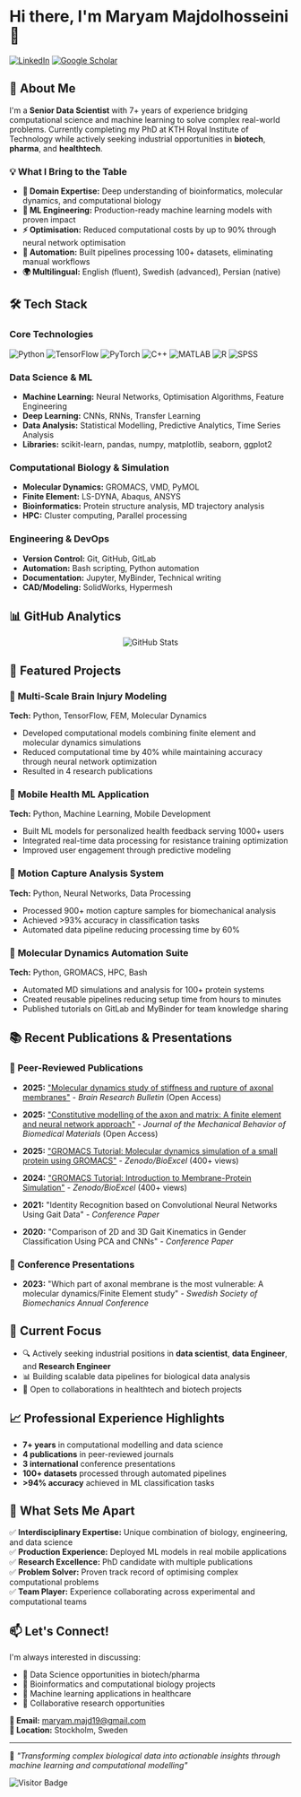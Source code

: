 # Hi there, I'm Maryam Majdolhosseini 👋

  
  [![LinkedIn](https://img.shields.io/badge/LinkedIn-0077B5?style=for-the-badge&logo=linkedin&logoColor=white)](https://www.linkedin.com/in/maryam-majdolhosseini)
  [![Google Scholar](https://img.shields.io/badge/Google%20Scholar-4285F4?style=for-the-badge&logo=google-scholar&logoColor=white)](https://scholar.google.com/citations?user=ZGQEG3UAAAAJ&hl=en)
  

## 🚀 About Me

I'm a **Senior Data Scientist** with 7+ years of experience bridging computational science and machine learning to solve complex real-world problems. Currently completing my PhD at KTH Royal Institute of Technology while actively seeking industrial opportunities in **biotech**, **pharma**, and **healthtech**.

### 💡 What I Bring to the Table
- **🧬 Domain Expertise:** Deep understanding of bioinformatics, molecular dynamics, and computational biology
- **🤖 ML Engineering:** Production-ready machine learning models with proven impact
- **⚡ Optimisation:** Reduced computational costs by up to 90% through neural network optimisation
- **🔄 Automation:** Built pipelines processing 100+ datasets, eliminating manual workflows
- **🌍 Multilingual:** English (fluent), Swedish (advanced), Persian (native)

## 🛠️ Tech Stack

### **Core Technologies**
![Python](https://img.shields.io/badge/Python-3776AB?style=for-the-badge&logo=python&logoColor=white)
![TensorFlow](https://img.shields.io/badge/TensorFlow-FF6F00?style=for-the-badge&logo=tensorflow&logoColor=white)
![PyTorch](https://img.shields.io/badge/PyTorch-EE4C2C?style=for-the-badge&logo=pytorch&logoColor=white)
![C++](https://img.shields.io/badge/C++-00599C?style=for-the-badge&logo=cplusplus&logoColor=white)
![MATLAB](https://img.shields.io/badge/MATLAB-0076A8?style=for-the-badge&logo=mathworks&logoColor=white)
![R](https://img.shields.io/badge/R-0076A8?style=for-the-badge&logo=R&logoColor=white)
![SPSS](https://img.shields.io/badge/SPSS-0076A8?style=for-the-badge&logo=SPSS&logoColor=white)

### **Data Science & ML**
- **Machine Learning:** Neural Networks, Optimisation Algorithms, Feature Engineering
- **Deep Learning:** CNNs, RNNs, Transfer Learning
- **Data Analysis:** Statistical Modelling, Predictive Analytics, Time Series Analysis
- **Libraries:** scikit-learn, pandas, numpy, matplotlib, seaborn, ggplot2

### **Computational Biology & Simulation**
- **Molecular Dynamics:** GROMACS, VMD, PyMOL
- **Finite Element:** LS-DYNA, Abaqus, ANSYS
- **Bioinformatics:** Protein structure analysis, MD trajectory analysis
- **HPC:** Cluster computing, Parallel processing

### **Engineering & DevOps**
- **Version Control:** Git, GitHub, GitLab
- **Automation:** Bash scripting, Python automation
- **Documentation:** Jupyter, MyBinder, Technical writing
- **CAD/Modeling:** SolidWorks, Hypermesh

## 📊 GitHub Analytics

<div align="center">
  <img src="https://github-readme-stats.vercel.app/api?username=maryammajd&show_icons=true&theme=radical" alt="GitHub Stats" />
</div>

## 🔬 Featured Projects

### 🧠 **Multi-Scale Brain Injury Modeling**
**Tech:** Python, TensorFlow, FEM, Molecular Dynamics  
- Developed computational models combining finite element and molecular dynamics simulations
- Reduced computational time by 40% while maintaining accuracy through neural network optimization
- Resulted in 4 research publications

### 📱 **Mobile Health ML Application**
**Tech:** Python, Machine Learning, Mobile Development  
- Built ML models for personalized health feedback serving 1000+ users
- Integrated real-time data processing for resistance training optimization
- Improved user engagement through predictive modeling

### 🤖 **Motion Capture Analysis System**
**Tech:** Python, Neural Networks, Data Processing  
- Processed 900+ motion capture samples for biomechanical analysis
- Achieved >93% accuracy in classification tasks
- Automated data pipeline reducing processing time by 60%

### 🔬 **Molecular Dynamics Automation Suite**
**Tech:** Python, GROMACS, HPC, Bash  
- Automated MD simulations and analysis for 100+ protein systems
- Created reusable pipelines reducing setup time from hours to minutes
- Published tutorials on GitLab and MyBinder for team knowledge sharing

## 📚 Recent Publications & Presentations

### 📖 Peer-Reviewed Publications
- **2025:** ["Molecular dynamics study of stiffness and rupture of axonal membranes"](https://doi.org/10.1016/j.brainresbull.2025.111266) - *Brain Research Bulletin* (Open Access)
- **2025:** ["Constitutive modelling of the axon and matrix: A finite element and neural network approach"](https://doi.org/10.1016/j.jmbbm.2025.107082) - *Journal of the Mechanical Behavior of Biomedical Materials* (Open Access)

- **2025:** ["GROMACS Tutorial: Molecular dynamics simulation of a small protein using GROMACS"](https://zenodo.org/records/14803238) - *Zenodo/BioExcel* (400+ views)
- **2024:** ["GROMACS Tutorial: Introduction to Membrane-Protein Simulation"](https://zenodo.org/records/10952993) - *Zenodo/BioExcel* (400+ views)
- **2021:** "Identity Recognition based on Convolutional Neural Networks Using Gait Data" - *Conference Paper*
- **2020:** "Comparison of 2D and 3D Gait Kinematics in Gender Classification Using PCA and CNNs" - *Conference Paper*

### 🎤 Conference Presentations
- **2023:** "Which part of axonal membrane is the most vulnerable: A molecular dynamics/Finite Element study" - *Swedish Society of Biomechanics Annual Conference*

## 🎯 Current Focus

- 🔍 Actively seeking industrial positions in **data scientist**, **data Engineer**, and **Research Engineer**
- 📊 Building scalable data pipelines for biological data analysis
- 🤝 Open to collaborations in healthtech and biotech projects

## 📈 Professional Experience Highlights

- **7+ years** in computational modelling and data science
- **4 publications** in peer-reviewed journals
- **3 international** conference presentations
- **100+ datasets** processed through automated pipelines
- **>94% accuracy** achieved in ML classification tasks

## 🌟 What Sets Me Apart

✅ **Interdisciplinary Expertise:** Unique combination of biology, engineering, and data science  
✅ **Production Experience:** Deployed ML models in real mobile applications  
✅ **Research Excellence:** PhD candidate with multiple publications  
✅ **Problem Solver:** Proven track record of optimising complex computational problems  
✅ **Team Player:** Experience collaborating across experimental and computational teams  

## 📫 Let's Connect!

I'm always interested in discussing:
- 💼 Data Science opportunities in biotech/pharma
- 🧬 Bioinformatics and computational biology projects
- 🤖 Machine learning applications in healthcare
- 🔬 Collaborative research opportunities

**📧 Email:** maryam.majd19@gmail.com  
**📍 Location:** Stockholm, Sweden  

---

  
💬 *"Transforming complex biological data into actionable insights through machine learning and computational modelling"*
  
  ![Visitor Badge](https://visitor-badge.laobi.icu/badge?page_id=maryammajd.maryammajd)
  
